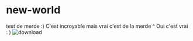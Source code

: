 # new-world
test de merde :)
C'est incroyable mais vrai c'est de la merde
^ Oui c'est vrai :   )
![download](https://user-images.githubusercontent.com/92018813/136911915-c25a72c8-a29d-41f0-a3d0-e42e52f340d6.jpg)
